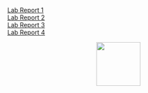 [Lab Report 1](lab-report-1-week-2.html)<br/>
[Lab Report 2](lab-report-2-week-4.html)<br/>
[Lab Report 3](lab-report-3-week-6.html)<br/>
[Lab Report 4](lab-report-4-week-8.html)<br/>
<p align="center">
  <img src="https://media.makeameme.org/created/when-you-realize-5a4f7e.jpg"/ width="100">
</p>
